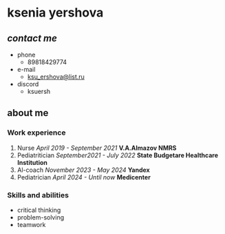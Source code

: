 # ksenia yershova  
## *contact me*  
- phone
    + 89818429774
- e-mail
    + ksu_ershova@list.ru
- discord
    + ksuersh
## **about me**  
### Work experience  
1. Nurse *April 2019 - September 2021* __V.A.Almazov NMRS__
2. Pediatritician *September2021 - July 2022* __State Budgetare Healthcare Institution__
3. Al-coach *November 2023 - May 2024* __Yandex__
4. Pediatrician *April 2024 - Until now* __Medicenter__
### Skills and abilities
- critical thinking
- problem-solving
- teamwork

